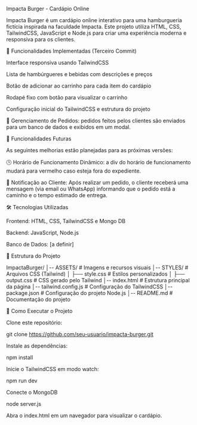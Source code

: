 Impacta Burger - Cardápio Online

Impacta Burger é um cardápio online interativo para uma hamburgueria fictícia inspirada na faculdade Impacta. Este projeto utiliza HTML, CSS, TailwindCSS, JavaScript e Node.js para criar uma experiência moderna e responsiva para os clientes.

📌 Funcionalidades Implementadas (Terceiro Commit)

Interface responsiva usando TailwindCSS

Lista de hambúrgueres e bebidas com descrições e preços

Botão de adicionar ao carrinho para cada item do cardápio

Rodapé fixo com botão para visualizar o carrinho

Configuração inicial do TailwindCSS e estrutura do projeto

🛒 Gerenciamento de Pedidos: pedidos feitos pelos clientes são enviados para um banco de dados e exibidos em um modal.

🚀 Funcionalidades Futuras

As seguintes melhorias estão planejadas para as próximas versões:

🕒 Horário de Funcionamento Dinâmico: a div do horário de funcionamento mudará para vermelho caso esteja fora do expediente.

📩 Notificação ao Cliente: Após realizar um pedido, o cliente receberá uma mensagem (via email ou WhatsApp) informando que o pedido está a caminho e o tempo estimado de entrega.

🛠 Tecnologias Utilizadas

Frontend: HTML, CSS, TailwindCSS e Mongo DB

Backend: JavaScript, Node.js

Banco de Dados: [a definir]

📂 Estrutura do Projeto

ImpactaBurger/
│-- ASSETS/              # Imagens e recursos visuais
│-- STYLES/              # Arquivos CSS (Tailwind)
│   ├── style.css        # Estilos personalizados
│   ├── output.css       # CSS gerado pelo Tailwind
│-- index.html           # Estrutura principal da página
│-- tailwind.config.js   # Configuração do TailwindCSS
│-- package.json         # Configuração do projeto Node.js
│-- README.md            # Documentação do projeto

📌 Como Executar o Projeto

Clone este repositório:

git clone https://github.com/seu-usuario/impacta-burger.git

Instale as dependências:

npm install

Inicie o TailwindCSS em modo watch:

npm run dev

Conecte o MongoDB

node server.js

Abra o index.html em um navegador para visualizar o cardápio.



